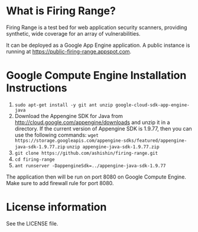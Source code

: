 # What is Firing Range?

Firing Range is a test bed for web application security scanners,
providing synthetic, wide coverage for an array of vulnerabilities.

It can be deployed as a Google App Engine application. A public instance
is running at https://public-firing-range.appspot.com.

# Google Compute Engine Installation Instructions

1. `sudo apt-get install -y git ant unzip google-cloud-sdk-app-engine-java`
1. Download the Appengine SDK for Java from
   http://cloud.google.com/appengine/downloads and unzip it in a directory.
   If the current version of Appengine SDK is 1.9.77, then you can use the following commands:
   `wget https://storage.googleapis.com/appengine-sdks/featured/appengine-java-sdk-1.9.77.zip`
   `unzip appengine-java-sdk-1.9.77.zip`
1. `git clone https://github.com/ashishin/firing-range.git`
1. `cd firing-range`
1. `ant runserver -DappengineSdk=../appengine-java-sdk-1.9.77`

The application then will be run on port 8080 on Google Compute Engine. Make sure to add firewall rule for port 8080.

# License information

See the LICENSE file.
